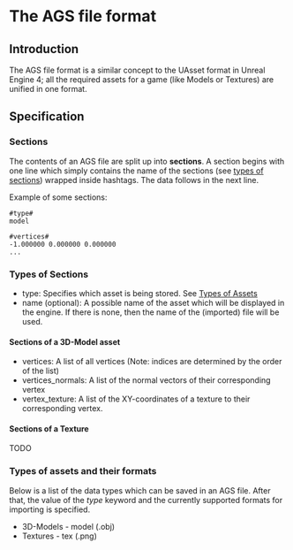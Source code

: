 # The AGS file format

## Introduction

The AGS file format is a similar concept to the UAsset format in Unreal Engine 4; all the required assets for a game (like Models or Textures) are unified in one format.

## Specification

### Sections

The contents of an AGS file are split up into __sections__. A section begins with one line which simply contains the name of the sections (see [types of sections](###Types-of-Sections)) wrapped inside hashtags. The data follows in the next line.

Example of some sections:

```
#type#
model

#vertices#
-1.000000 0.000000 0.000000
...
```

### Types of Sections

- type: Specifies which asset is being stored. See [Types of Assets](#Types-of-assets-and-their-formats)
- name (optional): A possible name of the asset which will be displayed in the engine. If there is none, then the name of the (imported) file will be used.

#### Sections of a 3D-Model asset

- vertices: A list of all vertices (Note: indices are determined by the order of the list)
- vertices_normals: A list of the normal vectors of their corresponding vertex 
- vertex_texture: A list of the XY-coordinates of a texture to their corresponding vertex.

#### Sections of a Texture

TODO

### Types of assets and their formats

Below is a list of the data types which can be saved in an AGS file. After that, the value of the *type* keyword and the currently supported formats for importing is specified.

- 3D-Models - model (.obj)
- Textures - tex (.png)